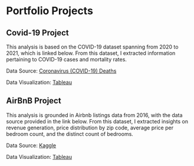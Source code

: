 # Portfolio Projects

## Covid-19 Project

This analysis is based on the COVID-19 dataset spanning from 2020 to 2021, which is linked below. From this dataset, I extracted information pertaining to COVID-19 cases and mortality rates.

Data Source: [Coronavirus (COVID-19) Deaths](https://ourworldindata.org/coronavirus#coronavirus-country-profiles)

Data Visualization: [Tableau](https://public.tableau.com/app/profile/jordon.taylor/viz/Covid-19Tracker_17068896849370/Dashboard1)




## AirBnB Project

This analysis is grounded in Airbnb listings data from 2016, with the data source provided in the link below. From this dataset, I extracted insights on revenue generation, price distribution by zip code, average price per bedroom count, and the distinct count of bedrooms.

Data Source: [Kaggle ](https://www.kaggle.com/datasets/alexanderfreberg/airbnb-listings-2016-dataset)

Data Visualization: [Tableau](https://public.tableau.com/app/profile/jordon.taylor/viz/AirBnBFullProject_17062126734270/Dashboard1)
